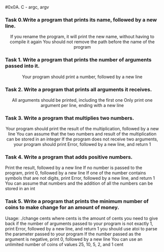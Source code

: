 #0x0A. C - argc, argv </br>
### Task 0.Write a program that prints its name, followed by a new line. </br>
<p align = "Center">
If you rename the program, it will print the new name, without having to compile it again
You should not remove the path before the name of the program
</p>

### Task 1. Write a program that prints the number of arguments passed into it.
<p align = "center" > Your program should print a number, followed by a new line </p>

### Task 2. Write a program that prints all arguments it receives. 
<p align = "center" >
All arguments should be printed, including the first one
Only print one argument per line, ending with a new line
</p>

### Task 3. Write a program that multiplies two numbers.

<p align = "center">
Your program should print the result of the multiplication, followed by a new line
You can assume that the two numbers and result of the multiplication can be stored in an integer
If the program does not receive two arguments, your program should print Error, followed by a new line, and return 1
</p>

### Task 4. Write a program that adds positive numbers. </br>
<p> 
Print the result, followed by a new line
If no number is passed to the program, print 0, followed by a new line
If one of the number contains symbols that are not digits, print Error, followed by a new line, and return 1
You can assume that numbers and the addition of all the numbers can be stored in an int
</p>

### Task 5. Write a program that prints the minimum number of coins to make change for an amount of money.
<p>
  Usage: ./change cents
where cents is the amount of cents you need to give back
if the number of arguments passed to your program is not exactly 1, print Error, followed by a new line, and return 1
you should use atoi to parse the parameter passed to your program
If the number passed as the argument is negative, print 0, followed by a new line
You can use an unlimited number of coins of values 25, 10, 5, 2, and 1 cent
  </p>
